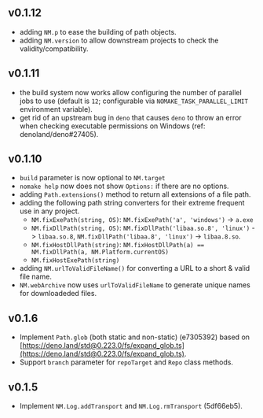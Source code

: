 v0.1.12
---------
- adding `NM.p` to ease the building of path objects.
- adding `NM.version` to allow downstream projects to check the validity/compatibility.

v0.1.11
---------
- the build system now works allow configuring the number of parallel jobs to use (default is `12`; configurable via `NOMAKE_TASK_PARALLEL_LIMIT` environment variable).
- get rid of an upstream bug in `deno` that causes `deno` to throw an error when checking executable permissions on Windows (ref: denoland/deno#27405).

v0.1.10
---------
- `build` parameter is now optional to `NM.target`
- `nomake help` now does not show `Options:` if there are no options.
- adding `Path.extensions()` method to return all extensions of a file path.
- adding the following path string converters for their extreme frequent use in any project.
    - `NM.fixExePath(string, OS)`: `NM.fixExePath('a', 'windows')` -> `a.exe`
    - `NM.fixDllPath(string, OS)`:
      `NM.fixDllPath('libaa.so.8', 'linux')` -> `libaa.so.8`,
      `NM.fixDllPath('libaa.8', 'linux')` -> `libaa.8.so`.
    - `NM.fixHostDllPath(string)`: `NM.fixHostDllPath(a) == NM.fixDllPath(a, NM.Platform.currentOS)`
    - `NM.fixHostExePath(string)`
- adding `NM.urlToValidFileName()` for converting a URL to a short & valid file name.
- `NM.webArchive` now uses `urlToValidFileName` to generate unique names for downloadeded files.

v0.1.6
--------

- Implement `Path.glob` (both static and non-static) (e7305392) based on [https://deno.land/std@0.223.0/fs/expand_glob.ts](https://deno.land/std@0.223.0/fs/expand_glob.ts).
- Support `branch` parameter for `repoTarget` and `Repo` class methods.

v0.1.5
--------

- Implement `NM.Log.addTransport` and `NM.Log.rmTransport` (5df66eb5).
